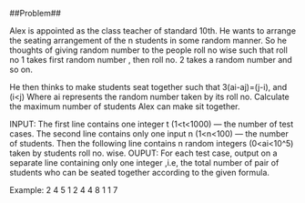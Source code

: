 ##Problem##

Alex is appointed as the class teacher of standard 10th. He wants to arrange the seating arrangement of the n students in some random manner. So he thoughts of giving random number to the people roll no wise such that roll no 1 takes first random number , then roll no. 2 takes a random number and so on.

He then thinks to make students seat together such that 
3(ai-aj)=(j-i), and (i<j)
Where ai represents the random number taken by its roll no. Calculate the maximum number of students Alex can make sit together.


INPUT:
The first line contains one integer t (1<t<1000) — the number of test cases.
The second line contains only one input n (1<n<100) — the number of students.
Then the following line contains n random integers (0<ai<10^5) taken by students roll no. wise.
OUPUT:
For each test case, output on a separate line containing only one integer ,i.e, the total number of pair of students who can be seated together according to the given formula.

Example:
2
4 
5 1 2 4
4
8 1 1 7
